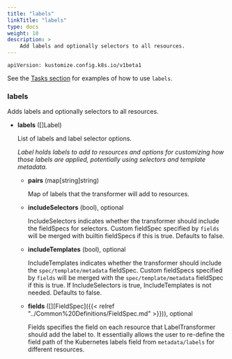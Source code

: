 ```yaml
---
title: "labels"
linkTitle: "labels"
type: docs
weight: 10
description: >
    Add labels and optionally selectors to all resources.
---
```

`apiVersion: kustomize.config.k8s.io/v1beta1`

See the [Tasks section] for examples of how to use `labels`.

### labels
Adds labels and optionally selectors to all resources.

* **labels** ([]Label)

    List of labels and label selector options.

    _Label holds labels to add to resources and options for customizing how those labels are applied, potentially using selectors and template metadata._

    * **pairs** (map[string]string)

        Map of labels that the transformer will add to resources.

    * **includeSelectors** (bool), optional

        IncludeSelectors indicates whether the transformer should include the fieldSpecs for selectors. Custom fieldSpec specified by `fields` will be merged with builtin fieldSpecs if this is true. Defaults to false.

    * **includeTemplates** (bool), optional

        IncludeTemplates indicates whether the transformer should include the `spec/template/metadata` fieldSpec. Custom fieldSpecs specified by `fields` will be merged with the `spec/template/metadata` fieldSpec if this is true. If IncludeSelectors is true, IncludeTemplates is not needed. Defaults to false.

    * **fields** (\[\][FieldSpec]({{< relref "../Common%20Definitions/FieldSpec.md" >}})), optional

        Fields specifies the field on each resource that LabelTransformer should add the label to. It essentially allows the user to re-define the field path of the Kubernetes labels field from `metadata/labels` for different resources.


[Tasks section]: /docs/tasks/labels_and_annotations/
[Labels and Selectors]: https://kubernetes.io/docs/concepts/overview/working-with-objects/labels/
